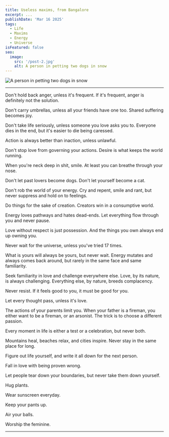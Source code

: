 ```yaml
---
title: Useless maxims, from Bangalore
excerpt: ...
publishDate: 'Mar 16 2025'
tags:
  - Life
  - Maxims
  - Energy
  - Universe
isFeatured: false
seo:
  image:
    src: '/post-2.jpg'
    alt: A person in petting two dogs in snow
---
```


![A person in petting two dogs in snow](/post-2.jpg)

---

Don't hold back anger, unless it's frequent. If it's frequent, anger is definitely not the solution.

Don't carry umbrellas, unless all your friends have one too. Shared suffering becomes joy.

Don't take life seriously, unless someone you love asks you to. Everyone dies in the end, but it's easier to die being caressed.

Action is always better than inaction, unless unlawful.

Don't stop love from governing your actions. Desire is what keeps the world running.

When you're neck deep in shit, smile. At least you can breathe through your nose.

Don't let past lovers become dogs. Don't let yourself become a cat.

Don't rob the world of your energy. Cry and repent, smile and rant, but never suppress and hold on to feelings.

Do things for the sake of creation. Creators win in a consumptive world.

Energy loves pathways and hates dead-ends. Let everything flow through you and never pause.

Love without respect is just possession. And the things you own always end up owning you.

Never wait for the universe, unless you've tried 17 times.

What is yours will always be yours, but never wait. Energy mutates and always comes back around, but rarely in the same face and same familiarity.

Seek familiarity in love and challenge everywhere else. Love, by its nature, is always challenging. Everything else, by nature, breeds complacency.

Never resist. If it feels good to you, it must be good for you.

Let every thought pass, unless it's love.

The actions of your parents limit you. When your father is a fireman, you either want to be a fireman, or an arsonist. The trick is to choose a different passion.

Every moment in life is either a test or a celebration, but never both.

Mountains heal, beaches relax, and cities inspire. Never stay in the same place for long.

Figure out life yourself, and write it all down for the next person.

Fall in love with being proven wrong.

Let people tear down your boundaries, but never take them down yourself.

Hug plants.

Wear sunscreen everyday.

Keep your pants up.

Air your balls.

Worship the feminine.

---